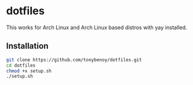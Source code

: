 # dotfiles

This works for Arch Linux and Arch Linux based distros with yay installed.

## Installation

```bash
git clone https://github.com/tonybenoy/dotfiles.git
cd dotfiles
chmod +x setup.sh
./setup.sh
```
